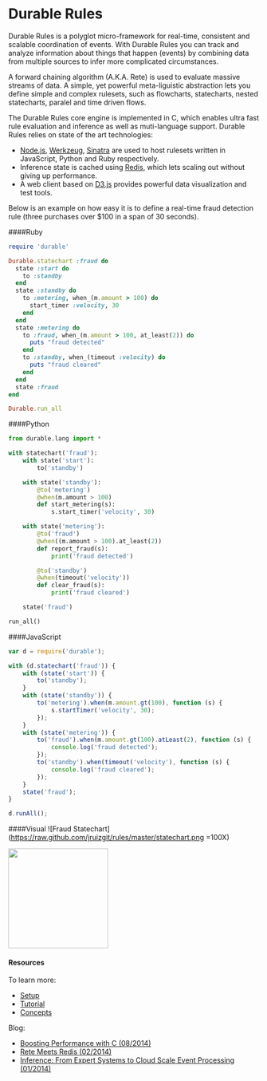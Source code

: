 Durable Rules
=====
Durable Rules is a polyglot micro-framework for real-time, consistent and scalable coordination of events. With Durable Rules you can track and analyze information about things that happen (events) by combining data from multiple sources to infer more complicated circumstances.

A forward chaining algorithm (A.K.A. Rete) is used to evaluate massive streams of data. A simple, yet powerful meta-liguistic abstraction lets you define simple and complex rulesets, such as flowcharts, statecharts, nested statecharts, paralel and time driven flows. 

The Durable Rules core engine is implemented in C, which enables ultra fast rule evaluation and inference as well as muti-language support. Durable Rules relies on state of the art technologies:

* [Node.js](http://www.nodejs.org), [Werkzeug](http://werkzeug.pocoo.org/), [Sinatra](http://www.sinatrarb.com/) are used to host rulesets written in JavaScript, Python and Ruby respectively.
* Inference state is cached using [Redis](http://www.redis.io), which lets scaling out without giving up performance.
* A web client based on [D3.js](http://www.d3js.org) provides powerful data visualization and test tools.

Below is an example on how easy it is to define a real-time fraud detection rule (three purchases over $100 in a span of 30 seconds).

####Ruby
```ruby
require 'durable'

Durable.statechart :fraud do
  state :start do
    to :standby
  end
  state :standby do
    to :metering, when_(m.amount > 100) do
      start_timer :velocity, 30
    end
  end
  state :metering do
    to :fraud, when_(m.amount > 100, at_least(2)) do
      puts "fraud detected"
    end
    to :standby, when_(timeout :velocity) do
      puts "fraud cleared"
    end
  end
  state :fraud
end

Durable.run_all
```
####Python
```python
from durable.lang import *

with statechart('fraud'):
    with state('start'):
        to('standby')

    with state('standby'):
        @to('metering')
        @when(m.amount > 100)
        def start_metering(s):
            s.start_timer('velocity', 30)

    with state('metering'):
        @to('fraud')
        @when((m.amount > 100).at_least(2))
        def report_fraud(s):
            print('fraud detected')

        @to('standby')
        @when(timeout('velocity'))
        def clear_fraud(s):
            print('fraud cleared')

    state('fraud')

run_all()
```
####JavaScript
```javascript
var d = require('durable');

with (d.statechart('fraud')) {
    with (state('start')) {
        to('standby');
    }
    with (state('standby')) {
        to('metering').when(m.amount.gt(100), function (s) {
            s.startTimer('velocity', 30);
        });
    }
    with (state('metering')) {
        to('fraud').when(m.amount.gt(100).atLeast(2), function (s) {
            console.log('fraud detected');
        });
        to('standby').when(timeout('velocity'), function (s) {
            console.log('fraud cleared');  
        });
    }
    state('fraud');
}

d.runAll();
```
####Visual
![Fraud Statechart](https://raw.github.com/jruizgit/rules/master/statechart.png =100X)

<img src="https://raw.github.com/jruizgit/rules/master/statechart.png" width="200px" height="200px" />

#### Resources
To learn more:
* [Setup](https://github.com/jruizgit/rules/blob/master/setup.md)
* [Tutorial](https://github.com/jruizgit/rules/blob/master/tutorial.md)
* [Concepts](https://github.com/jruizgit/rules/blob/master/concepts.md)  
 
Blog:
* [Boosting Performance with C (08/2014)](http://jruizblog.com/2014/08/19/boosting-performance-with-c/)
* [Rete Meets Redis (02/2014)](http://jruizblog.com/2014/02/02/rete-meets-redis/)
* [Inference: From Expert Systems to Cloud Scale Event Processing (01/2014)](http://jruizblog.com/2014/01/27/event-processing/)



